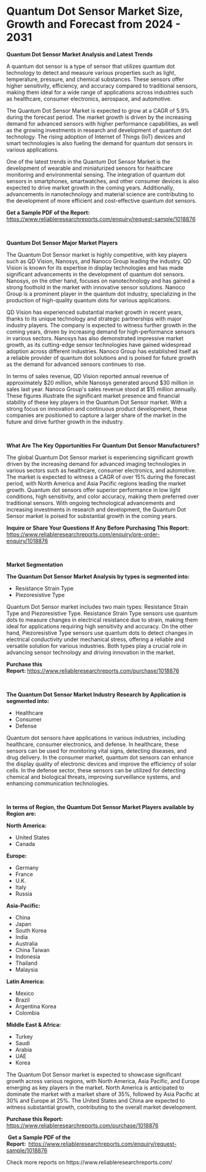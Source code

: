 <p><h1>Quantum Dot Sensor Market Size, Growth and Forecast from 2024 - 2031</h1></p><p><strong>Quantum Dot Sensor Market Analysis and Latest Trends</strong></p>
<p><p>A quantum dot sensor is a type of sensor that utilizes quantum dot technology to detect and measure various properties such as light, temperature, pressure, and chemical substances. These sensors offer higher sensitivity, efficiency, and accuracy compared to traditional sensors, making them ideal for a wide range of applications across industries such as healthcare, consumer electronics, aerospace, and automotive.</p><p>The Quantum Dot Sensor Market is expected to grow at a CAGR of 5.9% during the forecast period. The market growth is driven by the increasing demand for advanced sensors with higher performance capabilities, as well as the growing investments in research and development of quantum dot technology. The rising adoption of Internet of Things (IoT) devices and smart technologies is also fueling the demand for quantum dot sensors in various applications.</p><p>One of the latest trends in the Quantum Dot Sensor Market is the development of wearable and miniaturized sensors for healthcare monitoring and environmental sensing. The integration of quantum dot sensors in smartphones, smartwatches, and other consumer devices is also expected to drive market growth in the coming years. Additionally, advancements in nanotechnology and material science are contributing to the development of more efficient and cost-effective quantum dot sensors.</p></p>
<p><strong>Get a Sample PDF of the Report:&nbsp;</strong> <a href="https://www.reliableresearchreports.com/enquiry/request-sample/1018876">https://www.reliableresearchreports.com/enquiry/request-sample/1018876</a></p>
<p>&nbsp;</p>
<p><strong>Quantum Dot Sensor Major Market Players</strong></p>
<p><p>The Quantum Dot Sensor market is highly competitive, with key players such as QD Vision, Nanosys, and Nanoco Group leading the industry. QD Vision is known for its expertise in display technologies and has made significant advancements in the development of quantum dot sensors. Nanosys, on the other hand, focuses on nanotechnology and has gained a strong foothold in the market with innovative sensor solutions. Nanoco Group is a prominent player in the quantum dot industry, specializing in the production of high-quality quantum dots for various applications.</p><p>QD Vision has experienced substantial market growth in recent years, thanks to its unique technology and strategic partnerships with major industry players. The company is expected to witness further growth in the coming years, driven by increasing demand for high-performance sensors in various sectors. Nanosys has also demonstrated impressive market growth, as its cutting-edge sensor technologies have gained widespread adoption across different industries. Nanoco Group has established itself as a reliable provider of quantum dot solutions and is poised for future growth as the demand for advanced sensors continues to rise.</p><p>In terms of sales revenue, QD Vision reported annual revenue of approximately $20 million, while Nanosys generated around $30 million in sales last year. Nanoco Group's sales revenue stood at $15 million annually. These figures illustrate the significant market presence and financial stability of these key players in the Quantum Dot Sensor market. With a strong focus on innovation and continuous product development, these companies are positioned to capture a larger share of the market in the future and drive further growth in the industry.</p></p>
<p>&nbsp;</p>
<p><strong>What Are The Key Opportunities For Quantum Dot Sensor Manufacturers?</strong></p>
<p><p>The global Quantum Dot Sensor market is experiencing significant growth driven by the increasing demand for advanced imaging technologies in various sectors such as healthcare, consumer electronics, and automotive. The market is expected to witness a CAGR of over 15% during the forecast period, with North America and Asia Pacific regions leading the market growth. Quantum dot sensors offer superior performance in low light conditions, high sensitivity, and color accuracy, making them preferred over traditional sensors. With ongoing technological advancements and increasing investments in research and development, the Quantum Dot Sensor market is poised for substantial growth in the coming years.</p></p>
<p><strong>Inquire or Share Your Questions If Any Before Purchasing This Report:</strong> <a href="https://www.reliableresearchreports.com/enquiry/pre-order-enquiry/1018876">https://www.reliableresearchreports.com/enquiry/pre-order-enquiry/1018876</a></p>
<p>&nbsp;</p>
<p><strong>Market Segmentation</strong></p>
<p><strong>The Quantum Dot Sensor Market Analysis by types is segmented into:</strong></p>
<p><ul><li>Resistance Strain Type</li><li>Piezoresistive Type</li></ul></p>
<p><p>Quantum Dot Sensor market includes two main types: Resistance Strain Type and Piezoresistive Type. Resistance Strain Type sensors use quantum dots to measure changes in electrical resistance due to strain, making them ideal for applications requiring high sensitivity and accuracy. On the other hand, Piezoresistive Type sensors use quantum dots to detect changes in electrical conductivity under mechanical stress, offering a reliable and versatile solution for various industries. Both types play a crucial role in advancing sensor technology and driving innovation in the market.</p></p>
<p><strong>Purchase this Report:&nbsp;</strong><a href="https://www.reliableresearchreports.com/purchase/1018876">https://www.reliableresearchreports.com/purchase/1018876</a></p>
<p>&nbsp;</p>
<p><strong>The Quantum Dot Sensor Market Industry Research by Application is segmented into:</strong></p>
<p><ul><li>Healthcare</li><li>Consumer</li><li>Defense</li></ul></p>
<p><p>Quantum dot sensors have applications in various industries, including healthcare, consumer electronics, and defense. In healthcare, these sensors can be used for monitoring vital signs, detecting diseases, and drug delivery. In the consumer market, quantum dot sensors can enhance the display quality of electronic devices and improve the efficiency of solar cells. In the defense sector, these sensors can be utilized for detecting chemical and biological threats, improving surveillance systems, and enhancing communication technologies.</p></p>
<p>&nbsp;</p>
<p><strong>In terms of Region, the Quantum Dot Sensor Market Players available by Region are:</strong></p>
<p>
    <p> <strong> North America: </strong>
        <ul>
            <li>United States</li>
            <li>Canada</li>
        </ul>
        </p> 
    <p> <strong> Europe: </strong>
        <ul>
            <li>Germany</li>
            <li>France</li>
            <li>U.K.</li>
            <li>Italy</li>
            <li>Russia</li>
        </ul>
        </p> 
    <p> <strong> Asia-Pacific: </strong>
        <ul>
            <li>China</li>
            <li>Japan</li>
            <li>South Korea</li>
            <li>India</li>
            <li>Australia</li>
            <li>China Taiwan</li>
            <li>Indonesia</li>
            <li>Thailand</li>
            <li>Malaysia</li>
        </ul>
        </p> 
    <p> <strong> Latin America: </strong>
        <ul>
            <li>Mexico</li>
            <li>Brazil</li>
            <li>Argentina Korea</li>
            <li>Colombia</li>
        </ul>
        </p> 
    <p> <strong> Middle East & Africa: </strong>
        <ul>
            <li>Turkey</li>
            <li>Saudi</li>
            <li>Arabia</li>
            <li>UAE</li>
            <li>Korea</li>
        </ul>
    </p>
    </p>
<p><p>The Quantum Dot Sensor market is expected to showcase significant growth across various regions, with North America, Asia Pacific, and Europe emerging as key players in the market. North America is anticipated to dominate the market with a market share of 35%, followed by Asia Pacific at 30% and Europe at 25%. The United States and China are expected to witness substantial growth, contributing to the overall market development.</p></p>
<p><strong>Purchase this Report: </strong><a href="https://www.reliableresearchreports.com/purchase/1018876">https://www.reliableresearchreports.com/purchase/1018876</a></p>
<p>&nbsp;<strong>Get a Sample PDF of the Report:&nbsp;&nbsp;</strong><a href="https://www.reliableresearchreports.com/enquiry/request-sample/1018876">https://www.reliableresearchreports.com/enquiry/request-sample/1018876</a></p>
<p><strong></strong></p>
<p>Check more reports on https://www.reliableresearchreports.com/</p>